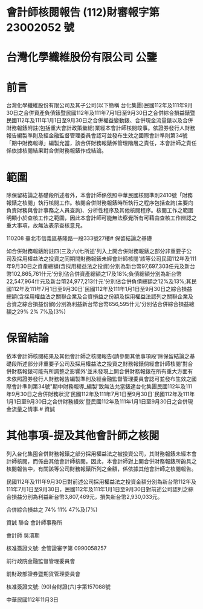 # 會計師核閱報告 (112)財審報字第 23002052 號

# 台灣化學纖維股份有限公司 公鑒

# 前言

台灣化學纖維股份有限公司及其子公司(以下簡稱 台化集團)民國112年及111年9月30日之合併資產負債錶暨民國112年及111年7月1日至9月30日之合併綜合損益錶暨民國112年及111年1月1日至9月30日之合併權益變動錶、合併現金流量錶以及合併財務報錶附註(包括重大會計政策彙總)業經本會計師核閱竣事。依證券發行人財務報告編製準則及經金融監督管理委員會認可並發布生效之國際會計準則第34號「期中財務報導」編製允當，該合併財務報錶係管理階層之責任，本會計師之責任係依據核閱結果對合併財務報錶作成結論。

# 範圍

除保留結論之基礎段所述者外，本會計師係依照中華民國核閱準則2410號「財務報錶之核閱」執行核閱工作。核閱合併財務報錶時所執行之程序包括查詢(主要向負責財務與會計事務之人員查詢)、分析性程序及其他核閱程序。核閱工作之範圍明顯小於查核工作之範圍，因此本會計師可能無法察覺所有可藉由查核工作辨認之重大事項，故無法表示查核意見。

110208 臺北市信義區基隆路一段333號27樓# 保留結論之基礎

如合併財務報錶附註四(三及六(七所述'列入上開合併財務報錶之部分非重要子公司及採用權益法之投資之同期間財務報錶未經會計師核閱'該等公司民國112年及111年9月30日之資產總額(含採用權益法之投資)分別為新台幣97,697,303任元及新台幣102,865,761什元'分別佔合併資產總額之17及18%;負債總額分別為新台幣22,547,964什元及新台幣24,977,213什元'分別佔合併負債總額之12%及13%;其民國112年及111年7月1日至9月30日`民國112年及111年1月1日至9月30日之綜合損益總額(含採用權益法之關聯企業及合資損益之份額及採用權益法認列之關聯企業及合資之綜合損益份額)分別為利益新台幣台幣656,595什元'分別佔合併綜合損益總額之29% 2% 7%及(3%)

# 保留結論

依本會計師核閱結果及其他會計師之核閱報告(請參閱其他事項段'除保留結論之基礎段所述部分非重要子公司及採用權益法之投資之財務報錶倘經會計師核閱'對合併財務報錶可能有所調整之影響外'並未發現上開合併財務報錶在所有重大方面有未依照證券發行人財務報告編製準則及經金融監督管理委員會認可並發布生效之國際會計準則第34號"期中財務報導_編製\'致無法允當錶達台化集團民國112年及111年9月30日之合併財務狀況'民國112年及111年7月1日至9月30日`民國112年及111年1月1日至9月30日之合併財務績效'暨民國112年及111年1月1日至9月30日之合併現金流量之情事.# 資誠

# 其他事項-提及其他會計師之核閱

列入台化集囤合併財務報錶之部分採用權益法之被投資公司，其財務報錶未經本會計師核閱，而係由其他會計師核閱。因此，本會計師對上開合併財務報錶所齣具之核閱報告中，有關該等公司財務報錶所列之金額，係依據其他會計師之核閱報告。

民國112年及111年9月30日對前述公司採用權益法之投資金額分別為新台幣112年及111年7月1日至9月30日，民國112年及111年1月1日至9月30日對前述公司認列之綜合損益分別為利益新台幣3,807,469元，損失新台幣2,930,033元。

合併綜合損益之 74% 11% 47%及(7%)

資誠 聯合 會計師事務所

會計師 吳瀆期

核准簽證文號: 金管證審字第 0990058257

前行政院金融監督管理委員會

前財政部證券暨期貨管理委員會

核准簽證文號: (90)台財證(六)字第157088號

中華民國112年11月3日